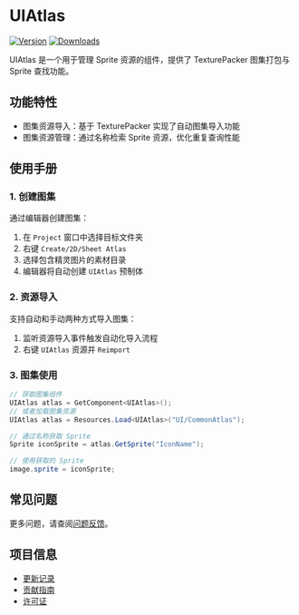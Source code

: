 # UIAtlas

[![Version](https://img.shields.io/npm/v/org.eframework.u3d.ugui)](https://www.npmjs.com/package/org.eframework.u3d.ugui)
[![Downloads](https://img.shields.io/npm/dm/org.eframework.u3d.ugui)](https://www.npmjs.com/package/org.eframework.u3d.ugui)

UIAtlas 是一个用于管理 Sprite 资源的组件，提供了 TexturePacker 图集打包与 Sprite 查找功能。

## 功能特性

- 图集资源导入：基于 TexturePacker 实现了自动图集导入功能
- 图集资源管理：通过名称检索 Sprite 资源，优化重复查询性能

## 使用手册

### 1. 创建图集

通过编辑器创建图集：

1. 在 `Project` 窗口中选择目标文件夹
2. 右键 `Create/2D/Sheet Atlas`
3. 选择包含精灵图片的素材目录
4. 编辑器将自动创建 `UIAtlas` 预制体

### 2. 资源导入

支持自动和手动两种方式导入图集：

1. 监听资源导入事件触发自动化导入流程
2. 右键 `UIAtlas` 资源并 `Reimport`

### 3. 图集使用

```csharp
// 获取图集组件
UIAtlas atlas = GetComponent<UIAtlas>();
// 或者加载图集资源
UIAtlas atlas = Resources.Load<UIAtlas>("UI/CommonAtlas");

// 通过名称获取 Sprite
Sprite iconSprite = atlas.GetSprite("IconName");

// 使用获取的 Sprite
image.sprite = iconSprite;
```

## 常见问题

更多问题，请查阅[问题反馈](../CONTRIBUTING.md#问题反馈)。

## 项目信息

- [更新记录](../CHANGELOG.md)
- [贡献指南](../CONTRIBUTING.md)
- [许可证](../LICENSE)
